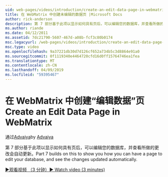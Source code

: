 ```yaml
---
uid: web-pages/videos/introduction/create-an-edit-data-page-in-webmatrix
title: 在 WebMatrix 中创建未编辑的数据页 |Microsoft Docs
author: rick-anderson
description: 第 7 部分基于此项以显示如何具有页后，可以编辑您的数据库，并查看所做的更改会自动更新。
ms.author: riande
ms.date: 04/12/2011
ms.assetid: 7dc21790-5607-467d-a08b-fcf3c80b0174
msc.legacyurl: /web-pages/videos/introduction/create-an-edit-data-page-in-webmatrix
msc.type: video
ms.openlocfilehash: 9a37221db30d7d126cf652a734b5c3d8864e91a0
ms.sourcegitcommit: 0f1119340e4464720cfd16d0ff15764746ea1fea
ms.translationtype: MT
ms.contentlocale: zh-CN
ms.lasthandoff: 04/09/2019
ms.locfileid: "59395467"
---
```

# <a name="create-an-edit-data-page-in-webmatrix"></a><span data-ttu-id="e4044-103">在 WebMatrix 中创建“编辑数据”页</span><span class="sxs-lookup"><span data-stu-id="e4044-103">Create an Edit Data Page in WebMatrix</span></span>

<span data-ttu-id="e4044-104">通过[Advaiya](https://twitter.com/Advaiyasolns)</span><span class="sxs-lookup"><span data-stu-id="e4044-104">by [Advaiya](https://twitter.com/Advaiyasolns)</span></span>

<span data-ttu-id="e4044-105">第 7 部分基于此项以显示如何具有页后，可以编辑您的数据库，并查看所做的更改会自动更新。</span><span class="sxs-lookup"><span data-stu-id="e4044-105">Part 7 builds on this to show you how you can have a page to edit your database, and see the changes updated automatically.</span></span>

[<span data-ttu-id="e4044-106">&#9654;观看视频 （3 分钟）</span><span class="sxs-lookup"><span data-stu-id="e4044-106">&#9654; Watch video (3 minutes)</span></span>](https://channel9.msdn.com/Blogs/ASP-NET-Site-Videos/create-an-edit-data-page-in-webmatrix)
